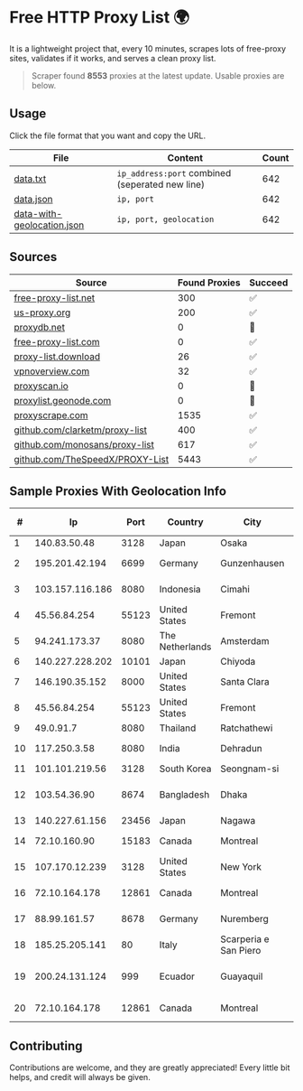 
# Free HTTP Proxy List 🌍

It is a lightweight project that, every 10 minutes, scrapes lots of free-proxy sites, validates if it works, and serves a clean proxy list.


> Scraper found **8553** proxies at the latest update. Usable proxies are below.

## Usage

Click the file format that you want and copy the URL.


|File|Content|Count|
|----|-------|-----|
|[data.txt](https://raw.githubusercontent.com/themiralay/Proxy-List-World/master/data.txt)|`ip_address:port` combined (seperated new line)|642|
|[data.json](https://raw.githubusercontent.com/themiralay/Proxy-List-World/master/data.json)|`ip, port`|642|
|[data-with-geolocation.json](https://raw.githubusercontent.com/themiralay/Proxy-List-World/master/data-with-geolocation.json)|`ip, port, geolocation`|642|

## Sources

|Source|Found Proxies|Succeed|
|------|-------------|-------|
|[free-proxy-list.net](https://free-proxy-list.net)|300|✅|
|[us-proxy.org](https://www.us-proxy.org)|200|✅|
|[proxydb.net](http://proxydb.net)|0|🚫|
|[free-proxy-list.com](https://free-proxy-list.com/?page=&port=&type%5B%5D=http&type%5B%5D=https&up_time=0&search=Search)|0|✅|
|[proxy-list.download](https://www.proxy-list.download/HTTP)|26|✅|
|[vpnoverview.com](https://vpnoverview.com/privacy/anonymous-browsing/free-proxy-servers)|32|✅|
|[proxyscan.io](https://www.proxyscan.io)|0|🚫|
|[proxylist.geonode.com](https://proxylist.geonode.com/api/proxy-list?limit=300&page=1&sort_by=lastChecked&sort_type=desc&protocols=http,https)|0|🚫|
|[proxyscrape.com](https://api.proxyscrape.com/v2/?request=displayproxies&protocol=http&timeout=10000&country=all&ssl=all&anonymity=all)|1535|✅|
|[github.com/clarketm/proxy-list](https://raw.githubusercontent.com/clarketm/proxy-list/master/proxy-list-raw.txt)|400|✅|
|[github.com/monosans/proxy-list](https://raw.githubusercontent.com/monosans/proxy-list/main/proxies/http.txt)|617|✅|
|[github.com/TheSpeedX/PROXY-List](https://raw.githubusercontent.com/TheSpeedX/PROXY-List/master/http.txt)|5443|✅|


## Sample Proxies With Geolocation Info

|#|Ip|Port|Country|City|Internet Service Provider|
|-|--|----|-------|----|-------------------------|
|1|140.83.50.48|3128|Japan|Osaka|Oracle Corporation|
|2|195.201.42.194|6699|Germany|Gunzenhausen|Hetzner Online GmbH|
|3|103.157.116.186|8080|Indonesia|Cimahi|PT Cloud Teknologi Nusantara|
|4|45.56.84.254|55123|United States|Fremont|Akamai Technologies, Inc.|
|5|94.241.173.37|8080|The Netherlands|Amsterdam|TimeWeb Ltd.|
|6|140.227.228.202|10101|Japan|Chiyoda|InfoSphere|
|7|146.190.35.152|8000|United States|Santa Clara|DigitalOcean, LLC|
|8|45.56.84.254|55123|United States|Fremont|Akamai Technologies, Inc.|
|9|49.0.91.7|8080|Thailand|Ratchathewi|AIS-Fibre|
|10|117.250.3.58|8080|India|Dehradun|Bharat Sanchar Nigam Ltd|
|11|101.101.219.56|3128|South Korea|Seongnam-si|NBP|
|12|103.54.36.90|8674|Bangladesh|Dhaka|Earth Telecommunication (Pvt.) Ltd|
|13|140.227.61.156|23456|Japan|Nagawa|InfoSphere|
|14|72.10.160.90|15183|Canada|Montreal|GloboTech Communications|
|15|107.170.12.239|3128|United States|New York|DigitalOcean, LLC|
|16|72.10.164.178|12861|Canada|Montreal|GloboTech Communications|
|17|88.99.161.57|8678|Germany|Nuremberg|Hetzner Online GmbH|
|18|185.25.205.141|80|Italy|Scarperia e San Piero|Servereasy Italy|
|19|200.24.131.124|999|Ecuador|Guayaquil|Negocios Y Telefonia Nedetel S.A|
|20|72.10.164.178|12861|Canada|Montreal|GloboTech Communications|



## Contributing

Contributions are welcome, and they are greatly appreciated! Every
little bit helps, and credit will always be given.

